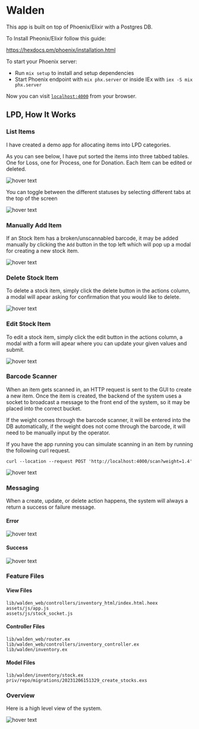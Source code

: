 # Walden

This app is built on top of Phoenix/Elixir with a Postgres DB.

To Install Pheonix/Elixir follow this guide:

https://hexdocs.pm/phoenix/installation.html

To start your Phoenix server:

  * Run `mix setup` to install and setup dependencies
  * Start Phoenix endpoint with `mix phx.server` or inside IEx with `iex -S mix phx.server`

Now you can visit [`localhost:4000`](http://localhost:4000) from your browser.

## LPD, How It Works

### List Items

I have created a demo app for allocating items into LPD categories.

As you can see below, I have put sorted the items into three tabbed tables. One for Loss, one for Process, one for Donation. Each Item can be edited or deleted.

<img src="assets/Screenshot 2023-12-11 at 11.44.04 AM.png" title="hover text">

You can toggle between the different statuses by selecting different tabs at the top of the screen

<img src="assets/Screenshot 2023-12-11 at 12.13.15 PM.png" title="hover text">

### Manually Add Item

If an Stock Item has a broken/unscannabled barcode, it may be added manually by clicking the `Add` button in the top left which will pop up a modal for creating a new stock item. 

<img src="assets/Screenshot 2023-12-11 at 11.55.03 AM.png" title="hover text">

### Delete Stock Item

To delete a stock item, simply click the delete button in the actions column, a modal will apear asking for confirmation that you would like to delete. 

<img src="assets/Screenshot 2023-12-11 at 12.18.46 PM.png" title="hover text">

### Edit Stock Item

To edit a stock item, simply click the edit button in the actions column, a modal with a form will apear where you can update your given values and submit. 

<img src="assets/Screenshot 2023-12-11 at 12.17.28 PM.png" title="hover text">


### Barcode Scanner

When an item gets scanned in, an HTTP request is sent to the GUI to create a new item. Once the item is created, the backend of the system uses a socket to broadcast a message to the front end of the system, so it may be placed into the correct bucket. 

If the weight comes through the barcode scanner, it will be entered into the DB automatically, if the weight does not come through the barcode, it will need to be manually input by the operator.

If you have the app running you can simulate scanning in an item by running the following curl request.


```
curl --location --request POST 'http://localhost:4000/scan?weight=1.4'
```

<img src="assets/Screenshot 2023-12-11 at 11.57.38 AM.png" title="hover text">

### Messaging
When a create, update, or delete action happens, the system will always a return a success or failure message.
#### Error
<img src="assets/Screenshot 2023-12-11 at 12.27.16 PM.png" title="hover text">

#### Success
<img src="assets/Screenshot 2023-12-11 at 12.22.39 PM.png" title="hover text">

### Feature Files 

#### View Files

```
lib/walden_web/controllers/inventory_html/index.html.heex
assets/js/app.js
assets/js/stock_socket.js
```

#### Controller Files

```
lib/walden_web/router.ex
lib/walden_web/controllers/inventory_controller.ex
lib/walden/inventory.ex
```
#### Model Files

```
lib/walden/inventory/stock.ex
priv/repo/migrations/20231206151329_create_stocks.exs
```

### Overview
Here is a high level view of the system.

<img src="assets/Screenshot 2023-12-11 at 12.01.54 PM.png" title="hover text">

